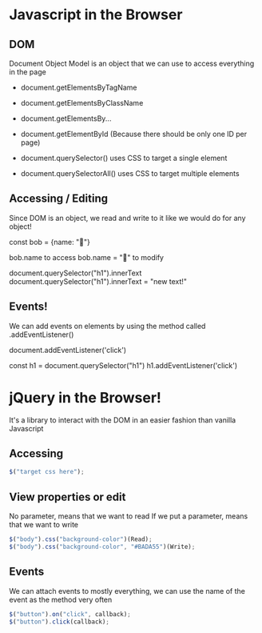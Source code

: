 # Javascript in the Browser

## DOM

Document Object Model is an object that we can use to access everything in the page

- document.getElementsByTagName
- document.getElementsByClassName
- document.getElementsBy...

- document.getElementById (Because there should be only one ID per page)

- document.querySelector() uses CSS to target a single element
- document.querySelectorAll() uses CSS to target multiple elements

## Accessing / Editing

Since DOM is an object, we read and write to it like we would do for any object!

const bob = {name: "🐔"}

bob.name to access
bob.name = "🤖" to modify

document.querySelector("h1").innerText
document.querySelector("h1").innerText = "new text!"

## Events!

We can add events on elements by using the method called .addEventListener()

document.addEventListener('click')

const h1 = document.querySelector("h1")
h1.addEventListener('click')

# jQuery in the Browser!

It's a library to interact with the DOM in an easier fashion than vanilla Javascript

## Accessing

```jsx
$("target css here");
```

## View properties or edit

No parameter, means that we want to read
If we put a parameter, means that we want to write

```jsx
$("body").css("background-color")(Read);
$("body").css("background-color", "#BADA55")(Write);
```

## Events

We can attach events to mostly everything, we can use the name of the event as the method very often

```jsx
$("button").on("click", callback);
$("button").click(callback);
```

